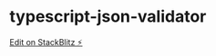 # typescript-json-validator


[Edit on StackBlitz ⚡️](https://stackblitz.com/edit/typescript-jjjpxj)